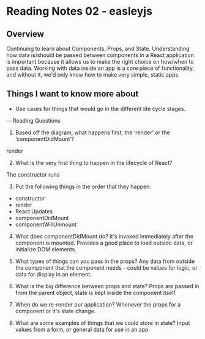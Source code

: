 # Reading Notes 02 - easleyjs

## Overview
Continuing to learn about Components, Props, and State. Understanding how data is/should be passed between components in a React application is important because it allows us to make the right choice on how/when to pass data. Working with data inside an app is a core piece of functionality, and without it, we'd only know how to make very simple, static apps.

## Things I want to know more about
- Use cases for things that would go in the different life cycle stages.

-- Reading Questions
1. Based off the diagram, what happens first, the ‘render’ or the ‘componentDidMount’?

render

2. What is the very first thing to happen in the lifecycle of React?

The constructor runs

3. Put the following things in the order that they happen: 
- constructor
- render
- React Updates
- componentDidMount
- componentWillUnmount

4. What does componentDidMount do?
It's invoked immediately after the component is mounted. Provides a good place to load outside data, or initialize DOM elements.

5. What types of things can you pass in the props?
Any data from outside the component that the component needs - could be values for logic, or data for display in an element.

6. What is the big difference between props and state?
Props are passed in from the parent object, state is kept inside the component itself.

7. When do we re-render our application?
Whenever the props for a component or it's state change.

8. What are some examples of things that we could store in state?
Input values from a form, or general data for use in an app


